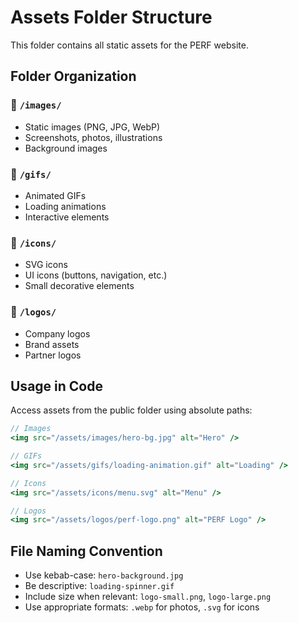 # Assets Folder Structure

This folder contains all static assets for the PERF website.

## Folder Organization

### 📁 `/images/`
- Static images (PNG, JPG, WebP)
- Screenshots, photos, illustrations
- Background images

### 📁 `/gifs/`
- Animated GIFs
- Loading animations
- Interactive elements

### 📁 `/icons/`
- SVG icons
- UI icons (buttons, navigation, etc.)
- Small decorative elements

### 📁 `/logos/`
- Company logos
- Brand assets
- Partner logos

## Usage in Code

Access assets from the public folder using absolute paths:

```jsx
// Images
<img src="/assets/images/hero-bg.jpg" alt="Hero" />

// GIFs
<img src="/assets/gifs/loading-animation.gif" alt="Loading" />

// Icons
<img src="/assets/icons/menu.svg" alt="Menu" />

// Logos
<img src="/assets/logos/perf-logo.png" alt="PERF Logo" />
```

## File Naming Convention

- Use kebab-case: `hero-background.jpg`
- Be descriptive: `loading-spinner.gif`
- Include size when relevant: `logo-small.png`, `logo-large.png`
- Use appropriate formats: `.webp` for photos, `.svg` for icons
